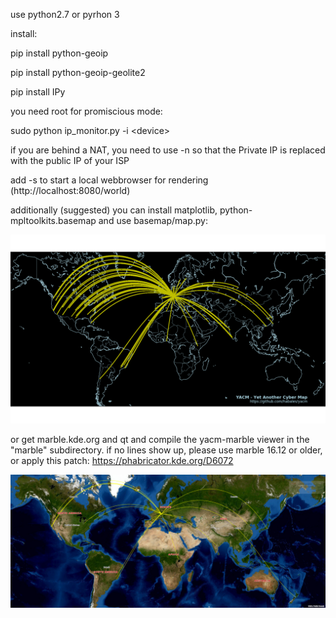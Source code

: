 use python2.7 or pyrhon 3

install:

pip install python-geoip

pip install python-geoip-geolite2

pip install IPy

you need root for promiscious mode:

sudo python ip_monitor.py -i &lt;device&gt;

if you are behind a NAT, you need to use -n so that the Private IP is replaced with the public IP of your ISP

add -s to start a local webbrowser for rendering (http://localhost:8080/world)

additionally (suggested) you can install matplotlib, python-mpltoolkits.basemap and use basemap/map.py:

![basemap map client](basemap/screenshot.png)

or get marble.kde.org and qt and compile the yacm-marble viewer in the "marble" subdirectory.
if no lines show up, please use marble 16.12 or older, or apply this patch: https://phabricator.kde.org/D6072

![marble map client](marble/screenshot.png)

